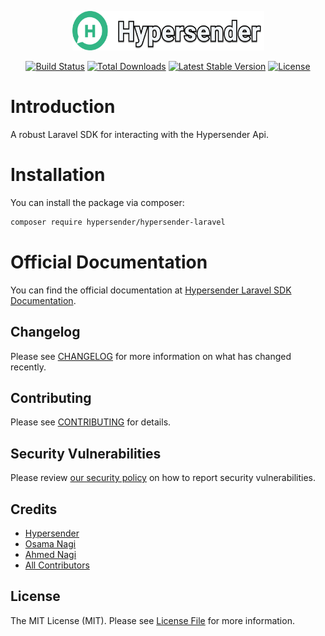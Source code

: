 <p align="center"><img width="307" height="63" src="/art/hy.svg" alt="Logo Laravel Sanctum"></p>

<p align="center">
<a href="https://github.com/hypersender/hypersender-laravel/actions/workflows/run-tests.yml"><img src="https://github.com/hypersender/hypersender-laravel/actions/workflows/run-tests.yml/badge.svg" alt="Build Status"></a>
<a href="https://packagist.org/packages/hypersender/hypersender-laravel"><img src="https://img.shields.io/packagist/dt/hypersender/hypersender-laravel" alt="Total Downloads"></a>
<a href="https://packagist.org/packages/hypersender/hypersender-laravel"><img src="https://img.shields.io/packagist/v/hypersender/hypersender-laravel" alt="Latest Stable Version"></a>
<a href="https://github.com/hypersender/hypersender-laravel/blob/master/LICENSE.md"><img src="https://img.shields.io/badge/license-MIT-brightgreen.svg" alt="License"></a>
</p>

# Introduction

A robust Laravel SDK for interacting with the Hypersender Api.

# Installation

You can install the package via composer:

```bash
composer require hypersender/hypersender-laravel
```

# Official Documentation

You can find the official documentation at [Hypersender Laravel SDK Documentation](https://docs.hypersender.com/packages-and-sdks/laravel/installation).

## Changelog

Please see [CHANGELOG](CHANGELOG.md) for more information on what has changed recently.

## Contributing

Please see [CONTRIBUTING](CONTRIBUTING.md) for details.

## Security Vulnerabilities

Please review [our security policy](../../security/policy) on how to report security vulnerabilities.

## Credits

-   [Hypersender](https://github.com/hypersender)
-   [Osama Nagi](https://github.com/osamanagi)
-   [Ahmed Nagi](https://github.com/nagi1)
-   [All Contributors](../../contributors)

## License

The MIT License (MIT). Please see [License File](LICENSE.md) for more information.
